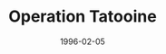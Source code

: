 ---
mission_id: optat
slug: "operation-tatooine"
editorsChoice:
title: "Operation Tatooine"
authors: 
    - "Don Sielke"
date: 1996-02-05
filename: "don-df42.zip"
description: "The Empire has commissioned Boba Fett to deliver some plans to their forces on the Outer Rim. These are plans for attacks on planets now sympathetic to the Rebel cause. You must infiltrate Fett's personal base of operations on Tattooine and steal the plans before he can deliver them."
cover:
levelReplaced:	SEWERS
difficulty: yes
bm:	yes
fme: yes
wax: yes
three_do: yes
voc: no
gmd: no
vue: yes
lfd: yes
base: "New level from scratch" 
editors: "DFUSE"

---